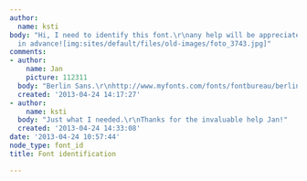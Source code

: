 ```yaml
---
author:
  name: ksti
body: "Hi, I need to identify this font.\r\nany help will be appreciated.\r\nThanks
  in advance![img:sites/default/files/old-images/foto_3743.jpg]"
comments:
- author:
    name: Jan
    picture: 112311
  body: "Berlin Sans.\r\nhttp://www.myfonts.com/fonts/fontbureau/berlin-sans/"
  created: '2013-04-24 14:17:27'
- author:
    name: ksti
  body: "Just what I needed.\r\nThanks for the invaluable help Jan!"
  created: '2013-04-24 14:33:08'
date: '2013-04-24 10:57:44'
node_type: font_id
title: Font identification

---
```

